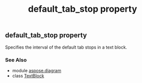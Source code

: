 ﻿---
title: default_tab_stop property
second_title: Aspose.Diagram for Python via .NET API References
description: 
type: docs
weight: 50
url: /python-net/aspose.diagram/textblock/default_tab_stop/
is_root: false
---

## default_tab_stop property


Specifies the interval of the default tab stops in a text block.

### See Also
* module [aspose.diagram](../../)
* class [TextBlock](/diagram/python-net/aspose.diagram/textblock)
